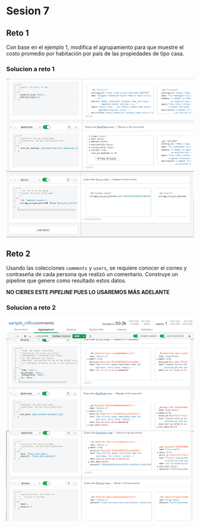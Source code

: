 # Sesion 7

## Reto 1

Con base en el ejemplo 1, modifica el agrupamiento para que muestre el costo promedio por habitación por país de las propiedades de tipo casa.

### Solucion a reto 1

![](./images/sesion7/reto1-1.png)
![](./images/sesion7/reto1-2.png)

## Reto 2

Usando las colecciones `comments` y `users`, se requiere conocer el correo y contraseña de cada persona que realizó un comentario. Construye un pipeline que genere como resultado estos datos.

**NO CIERES ESTE *PIPELINE* PUES LO USAREMOS MÁS ADELANTE**

### Solucion a reto 2

![](./images/sesion7/reto2-1.png)
![](./images/sesion7/reto2-2.png)
